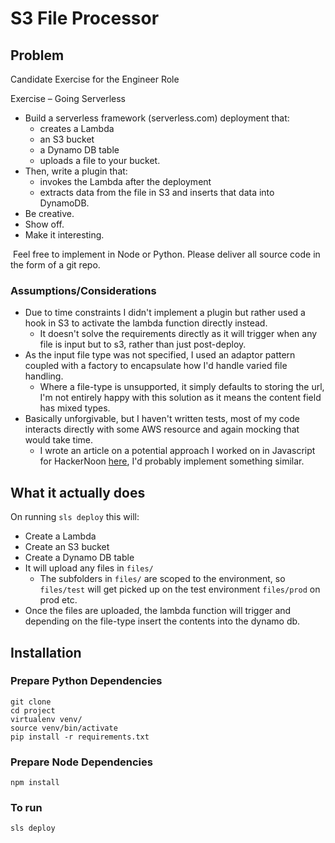 # S3 File Processor

## Problem

Candidate Exercise for the Engineer Role

Exercise – Going Serverless

* Build a serverless framework (serverless.com) deployment that:
  * creates a Lambda
  * an S3 bucket
  * a Dynamo DB table
  * uploads a file to your bucket.
* Then, write a plugin that:
  * invokes the Lambda after the deployment
  * extracts data from the file in S3 and inserts that data into DynamoDB.
* Be creative.
* Show off.
* Make it interesting.

 Feel free to implement in Node or Python. Please deliver all source code in the form of a git repo.

### Assumptions/Considerations

* Due to time constraints I didn't implement a plugin but rather used a hook in S3 to activate the lambda function directly instead.
  * It doesn't solve the requirements directly as it will trigger when any file is input but to s3, rather than just post-deploy.
* As the input file type was not specified, I used an adaptor pattern coupled with a factory to encapsulate how I'd handle varied file handling.
  * Where a file-type is unsupported, it simply defaults to storing the url, I'm not entirely happy with this solution as it means the content field has mixed types.
* Basically unforgivable, but I haven't written tests, most of my code interacts directly with some AWS resource and again mocking that would take time. 
  * I wrote an article on a potential approach I worked on in Javascript for HackerNoon [here](https://medium.com/hackernoon/better-local-development-for-serverless-functions-b96b5a4cfa8f), I'd probably implement something similar.

## What it actually does

On running `sls deploy` this will:

* Create a Lambda
* Create an S3 bucket
* Create a Dynamo DB table
* It will upload any files in `files/`
  * The subfolders in `files/` are scoped to the environment, so `files/test` will get picked up on the test environment `files/prod` on prod etc.
* Once the files are uploaded, the lambda function will trigger and depending on the file-type insert the contents into the dynamo db.


## Installation

### Prepare Python Dependencies

```
git clone
cd project
virtualenv venv/
source venv/bin/activate
pip install -r requirements.txt
```

### Prepare Node Dependencies

```
npm install
```

### To run

```
sls deploy
```